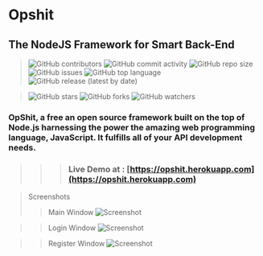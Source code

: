 # Opshit 
## The NodeJS Framework for Smart Back-End

> ![GitHub contributors](https://img.shields.io/github/contributors-anon/opshit/opshit)
![GitHub commit activity](https://img.shields.io/github/commit-activity/y/opshit/opshit)
![GitHub repo size](https://img.shields.io/github/repo-size/opshit/opshit)
![GitHub issues](https://img.shields.io/github/issues/opshit/opshit)
![GitHub top language](https://img.shields.io/github/languages/top/opshit/opshit)
![GitHub release (latest by date)](https://img.shields.io/github/v/release/opshit/opshit)

>![GitHub stars](https://img.shields.io/github/stars/opshit/opshit?style=social)
![GitHub forks](https://img.shields.io/github/forks/opshit/opshit?style=social)
![GitHub watchers](https://img.shields.io/github/watchers/opshit/opshit?style=social)

### OpShit, a free an open source framework built on the top of Node.js harnessing the power the amazing web programming language, JavaScript. It fulfills all of your API development needs.

> > >### Live Demo at : **[https://opshit.herokuapp.com](https://opshit.herokuapp.com)**


>Screenshots
> > Main Window
![Screenshot](https://raw.githubusercontent.com/opshit/assets/master/screenshot/Screenshot1.png)


> >Login Window
![Screenshot](https://raw.githubusercontent.com/opshit/assets/master/screenshot/Screenshot2.png)


> >Register Window
![Screenshot](https://raw.githubusercontent.com/opshit/assets/master/screenshot/Screenshot3.png)
